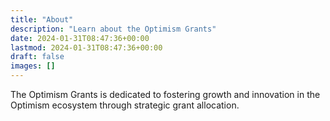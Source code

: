 ```yaml
---
title: "About"
description: "Learn about the Optimism Grants"
date: 2024-01-31T08:47:36+00:00
lastmod: 2024-01-31T08:47:36+00:00
draft: false
images: []
---
```


The Optimism Grants is dedicated to fostering growth and innovation in the Optimism ecosystem through strategic grant allocation.